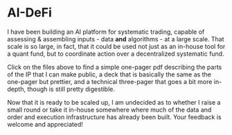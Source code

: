 # AI-DeFi
I have been building an AI platform for systematic trading, capable of assessing & assembling inputs - data **and** algorithms - at a large scale.  That scale is so large, in fact, that it could be used not just as an in-house tool for a quant fund, but to coordinate action over a decentralized systematic fund.     

Click on the files above to find a simple one-pager pdf describing the parts of the IP that I can make public, a deck that is basically the same as the one-pager but prettier, and a technical three-pager that goes a bit more in-depth, though is still pretty digestible.  

Now that it is ready to be scaled up, I am undecided as to whether I raise a small round or take it in-house somewhere where much of the data and order and execution infrastructure has already been built.  Your feedback is welcome and appreciated! 
